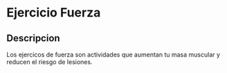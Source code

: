 # Ejercicio Fuerza

## Descripcion
Los ejercicos de fuerza son actividades que aumentan tu masa muscular y reducen el riesgo de lesiones.
